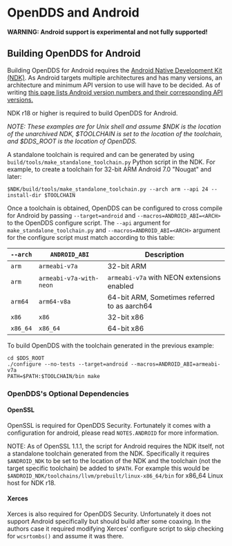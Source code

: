 # OpenDDS and Android

**WARNING: Android support is experimental and not fully supported!**

## Building OpenDDS for Android

Building OpenDDS for Android requires the [Android Native Development Kit
(NDK)](https://developer.android.com/ndk/). As Android targets multiple
architectures and has many versions, an architecture and minimum API version to
use will have to be decided. As of writing [this page lists Android version
numbers and their corresponding API
versions.](https://source.android.com/setup/start/build-numbers)

NDK r18 or higher is required to build OpenDDS for Android.

*NOTE: These examples are for Unix shell and assume $NDK is the location of the
unarchived NDK, $TOOLCHAIN is set to the location of the toolchain, and
$DDS_ROOT is the location of OpenDDS.*

A standalone toolchain is required and can be generated by using
`build/tools/make_standalone_toolchain.py` Python script in the NDK.
For example, to create a toolchain for 32-bit ARM Android 7.0 "Nougat" and
later:

```
$NDK/build/tools/make_standalone_toolchain.py --arch arm --api 24 --install-dir $TOOLCHAIN
```

Once a toolchain is obtained, OpenDDS can be configured to cross compile for
Android by passing `--target=android` and `--macros=ANDROID_ABI=<ARCH>` to the
OpenDDS configure script. The `--api` argument for
`make_standalone_toolchain.py` and `--macros=ANDROID_ABI=<ARCH>` argument for
the configure script must match according to this table:

| `--arch` | `ANDROID_ABI`           | Description                                  |
| -------- | ----------------------- | -------------------------------------------- |
| `arm`    | `armeabi-v7a`           | 32-bit ARM                                   |
| `arm`    | `armeabi-v7a-with-neon` | `armeabi-v7a` with NEON extensions enabled   |
| `arm64`  | `arm64-v8a`             | 64-bit ARM, Sometimes referred to as aarch64 |
| `x86`    | `x86`                   | 32-bit x86                                   |
| `x86_64` | `x86_64`                | 64-bit x86                                   |

To build OpenDDS with the toolchain generated in the previous example:

```
cd $DDS_ROOT
./configure --no-tests --target=android --macros=ANDROID_ABI=armeabi-v7a
PATH=$PATH:$TOOLCHAIN/bin make
```

### OpenDDS's Optional Dependencies

<!--
TODO
#### Java
-->

#### OpenSSL

OpenSSL is required for OpenDDS Security. Fortunately it comes with a
configuration for android, please read `NOTES.ANDROID` for more information.

NOTE: As of OpenSSL 1.1.1, the script for Android requires the NDK itself, not
a standalone toolchain generated from the NDK. Specifically it requires
`$ANDROID_NDK` to be set to the location of the NDK and the toolchain (not the
target specific toolchain) be added to `$PATH`. For example this would be
`$ANDROID_NDK/toolchains/llvm/prebuilt/linux-x86_64/bin` for x86\_64 Linux host
for NDK r18.

#### Xerces

Xerces is also required for OpenDDS Security. Unfortunately it does not support
Android specifically but should build after some coaxing. In the authors
case it required modifying Xerces' configure script to skip checking for
`wcsrtombs()` and assume it was there.

<!--
TODO
## Using OpenDDS with C++ on Android

## Using OpenDDS with Java on Android

## Running Tests
-->
